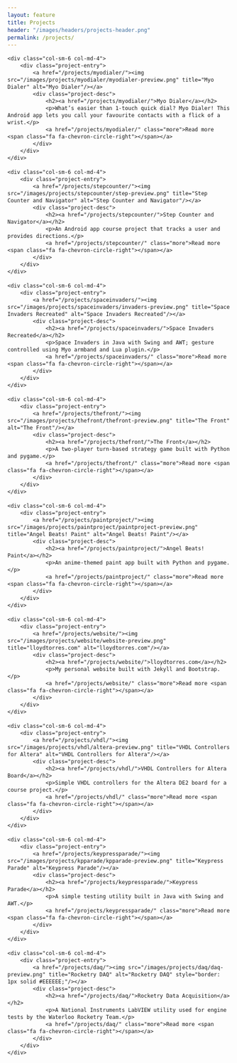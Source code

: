 ```yaml
---
layout: feature
title: Projects
header: "/images/headers/projects-header.png"
permalink: /projects/
---
```


<div class="row">

    <div class="col-sm-6 col-md-4">
        <div class="project-entry">
            <a href="/projects/myodialer/"><img src="/images/projects/myodialer/myodialer-preview.png" title="Myo Dialer" alt="Myo Dialer"/></a>
            <div class="project-desc">
                <h2><a href="/projects/myodialer/">Myo Dialer</a></h2>
                <p>What’s easier than 1-touch quick dial? Myo Dialer! This Android app lets you call your favourite contacts with a flick of a wrist.</p>
                <a href="/projects/myodialer/" class="more">Read more <span class="fa fa-chevron-circle-right"></span></a>
            </div>
        </div>
    </div>

    <div class="col-sm-6 col-md-4">
        <div class="project-entry">
            <a href="/projects/stepcounter/"><img src="/images/projects/stepcounter/step-preview.png" title="Step Counter and Navigator" alt="Step Counter and Navigator"/></a>
            <div class="project-desc">
                <h2><a href="/projects/stepcounter/">Step Counter and Navigator</a></h2>
                <p>An Android app course project that tracks a user and provides directions.</p>
                <a href="/projects/stepcounter/" class="more">Read more <span class="fa fa-chevron-circle-right"></span></a>
            </div>
        </div>
    </div>

    <div class="col-sm-6 col-md-4">
        <div class="project-entry">
            <a href="/projects/spaceinvaders/"><img src="/images/projects/spaceinvaders/invaders-preview.png" title="Space Invaders Recreated" alt="Space Invaders Recreated"/></a>
            <div class="project-desc">
                <h2><a href="/projects/spaceinvaders/">Space Invaders Recreated</a></h2>
                <p>Space Invaders in Java with Swing and AWT; gesture controlled using Myo armband and Lua plugin.</p>
                <a href="/projects/spaceinvaders/" class="more">Read more <span class="fa fa-chevron-circle-right"></span></a>
            </div>
        </div>
    </div>

    <div class="col-sm-6 col-md-4">
        <div class="project-entry">
            <a href="/projects/thefront/"><img src="/images/projects/thefront/thefront-preview.png" title="The Front" alt="The Front"/></a>
            <div class="project-desc">
                <h2><a href="/projects/thefront/">The Front</a></h2>
                <p>A two-player turn-based strategy game built with Python and pygame.</p>
                <a href="/projects/thefront/" class="more">Read more <span class="fa fa-chevron-circle-right"></span></a>
            </div>
        </div>
    </div>

    <div class="col-sm-6 col-md-4">
        <div class="project-entry">
            <a href="/projects/paintproject/"><img src="/images/projects/paintproject/paintproject-preview.png" title="Angel Beats! Paint" alt="Angel Beats! Paint"/></a>
            <div class="project-desc">
                <h2><a href="/projects/paintproject/">Angel Beats! Paint</a></h2>
                <p>An anime-themed paint app built with Python and pygame.</p>
                <a href="/projects/paintproject/" class="more">Read more <span class="fa fa-chevron-circle-right"></span></a>
            </div>
        </div>
    </div>

    <div class="col-sm-6 col-md-4">
        <div class="project-entry">
            <a href="/projects/website/"><img src="/images/projects/website/website-preview.png" title="lloydtorres.com" alt="lloydtorres.com"/></a>
            <div class="project-desc">
                <h2><a href="/projects/website/">lloydtorres.com</a></h2>
                <p>My personal website built with Jekyll and Bootstrap.</p>
                <a href="/projects/website/" class="more">Read more <span class="fa fa-chevron-circle-right"></span></a>
            </div>
        </div>
    </div>

    <div class="col-sm-6 col-md-4">
        <div class="project-entry">
            <a href="/projects/vhdl/"><img src="/images/projects/vhdl/altera-preview.png" title="VHDL Controllers for Altera" alt="VHDL Controllers for Altera"/></a>
            <div class="project-desc">
                <h2><a href="/projects/vhdl/">VHDL Controllers for Altera Board</a></h2>
                <p>Simple VHDL controllers for the Altera DE2 board for a course project.</p>
                <a href="/projects/vhdl/" class="more">Read more <span class="fa fa-chevron-circle-right"></span></a>
            </div>
        </div>
    </div>

    <div class="col-sm-6 col-md-4">
        <div class="project-entry">
            <a href="/projects/keypressparade/"><img src="/images/projects/kpparade/kpparade-preview.png" title="Keypress Parade" alt="Keypress Parade"/></a>
            <div class="project-desc">
                <h2><a href="/projects/keypressparade/">Keypress Parade</a></h2>
                <p>A simple testing utility built in Java with Swing and AWT.</p>
                <a href="/projects/keypressparade/" class="more">Read more <span class="fa fa-chevron-circle-right"></span></a>
            </div>
        </div>
    </div>

    <div class="col-sm-6 col-md-4">
        <div class="project-entry">
            <a href="/projects/daq/"><img src="/images/projects/daq/daq-preview.png" title="Rocketry DAQ" alt="Rocketry DAQ" style="border: 1px solid #EEEEEE;"/></a>
            <div class="project-desc">
                <h2><a href="/projects/daq/">Rocketry Data Acquisition</a></h2>
                <p>A National Instruments LabVIEW utility used for engine tests by the Waterloo Rocketry Team.</p>
                <a href="/projects/daq/" class="more">Read more <span class="fa fa-chevron-circle-right"></span></a>
            </div>
        </div>
    </div>
</div>